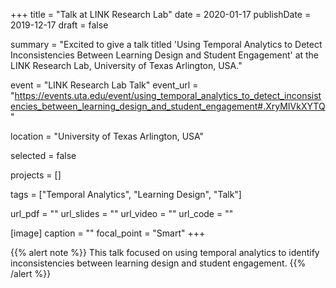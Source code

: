 +++
title = "Talk at LINK Research Lab"
date = 2020-01-17
publishDate = 2019-12-17
draft = false

summary = "Excited to give a talk titled 'Using Temporal Analytics to Detect Inconsistencies Between Learning Design and Student Engagement' at the LINK Research Lab, University of Texas Arlington, USA."

event = "LINK Research Lab Talk"
event_url = "https://events.uta.edu/event/using_temporal_analytics_to_detect_inconsistencies_between_learning_design_and_student_engagement#.XryMIVkXYTQ"

location = "University of Texas Arlington, USA"

selected = false

projects = []

tags = ["Temporal Analytics", "Learning Design", "Talk"]

url_pdf = ""
url_slides = ""
url_video = ""
url_code = ""

[image]
  caption = ""
  focal_point = "Smart"
+++

{{% alert note %}}
This talk focused on using temporal analytics to identify inconsistencies between learning design and student engagement.
{{% /alert %}}
